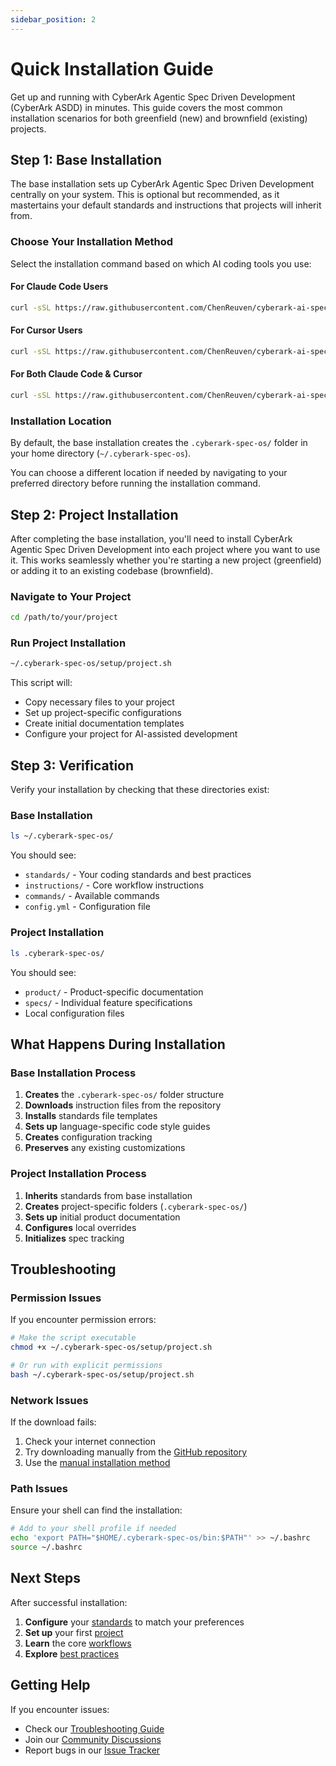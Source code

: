 ```yaml
---
sidebar_position: 2
---
```


# Quick Installation Guide

Get up and running with CyberArk Agentic Spec Driven Development (CyberArk ASDD) in minutes. This guide covers the most common installation scenarios for both greenfield (new) and brownfield (existing) projects.

## Step 1: Base Installation

The base installation sets up CyberArk Agentic Spec Driven Development centrally on your system. This is optional but recommended, as it mastertains your default standards and instructions that projects will inherit from.

### Choose Your Installation Method

Select the installation command based on which AI coding tools you use:

#### For Claude Code Users

```bash
curl -sSL https://raw.githubusercontent.com/ChenReuven/cyberark-ai-spec-os/master/setup/base.sh | bash -s -- --claude-code
```

#### For Cursor Users

```bash
curl -sSL https://raw.githubusercontent.com/ChenReuven/cyberark-ai-spec-os/master/setup/base.sh | bash -s -- --cursor
```

#### For Both Claude Code & Cursor

```bash
curl -sSL https://raw.githubusercontent.com/ChenReuven/cyberark-ai-spec-os/master/setup/base.sh | bash -s -- --claude-code --cursor
```

### Installation Location

By default, the base installation creates the `.cyberark-spec-os/` folder in your home directory (`~/.cyberark-spec-os`). 

You can choose a different location if needed by navigating to your preferred directory before running the installation command.

## Step 2: Project Installation

After completing the base installation, you'll need to install CyberArk Agentic Spec Driven Development into each project where you want to use it. This works seamlessly whether you're starting a new project (greenfield) or adding it to an existing codebase (brownfield).

### Navigate to Your Project

```bash
cd /path/to/your/project
```

### Run Project Installation

```bash
~/.cyberark-spec-os/setup/project.sh
```

This script will:
- Copy necessary files to your project
- Set up project-specific configurations
- Create initial documentation templates
- Configure your project for AI-assisted development

## Step 3: Verification

Verify your installation by checking that these directories exist:

### Base Installation
```bash
ls ~/.cyberark-spec-os/
```

You should see:
- `standards/` - Your coding standards and best practices
- `instructions/` - Core workflow instructions
- `commands/` - Available commands
- `config.yml` - Configuration file

### Project Installation
```bash
ls .cyberark-spec-os/
```

You should see:
- `product/` - Product-specific documentation
- `specs/` - Individual feature specifications
- Local configuration files

## What Happens During Installation

### Base Installation Process
1. **Creates** the `.cyberark-spec-os/` folder structure
2. **Downloads** instruction files from the repository
3. **Installs** standards file templates
4. **Sets up** language-specific code style guides
5. **Creates** configuration tracking
6. **Preserves** any existing customizations

### Project Installation Process
1. **Inherits** standards from base installation
2. **Creates** project-specific folders (`.cyberark-spec-os/`)
3. **Sets up** initial product documentation
4. **Configures** local overrides
5. **Initializes** spec tracking

## Troubleshooting

### Permission Issues
If you encounter permission errors:

```bash
# Make the script executable
chmod +x ~/.cyberark-spec-os/setup/project.sh

# Or run with explicit permissions
bash ~/.cyberark-spec-os/setup/project.sh
```

### Network Issues
If the download fails:

1. Check your internet connection
2. Try downloading manually from the [GitHub repository](https://github.com/ChenReuven/cyberark-ai-spec-os)
3. Use the [manual installation method](./manual)

### Path Issues
Ensure your shell can find the installation:

```bash
# Add to your shell profile if needed
echo 'export PATH="$HOME/.cyberark-spec-os/bin:$PATH"' >> ~/.bashrc
source ~/.bashrc
```

## Next Steps

After successful installation:

1. **Configure** your [standards](../configuration/standards) to match your preferences
2. **Set up** your first [project](../getting-started/first-project)
3. **Learn** the core [workflows](../workflows/overview)
4. **Explore** [best practices](../best-practices/overview)

## Getting Help

If you encounter issues:

- Check our [Troubleshooting Guide](../troubleshooting/common-issues)
- Join our [Community Discussions](https://github.com/ChenReuven/cyberark-ai-spec-os/discussions)
- Report bugs in our [Issue Tracker](https://github.com/ChenReuven/cyberark-ai-spec-os/issues)
